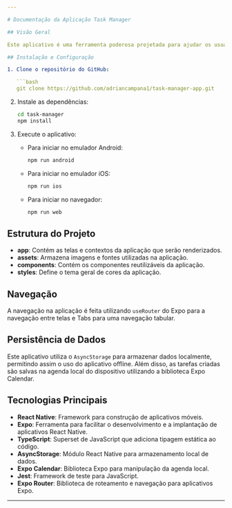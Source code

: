 ```yaml
---

# Documentação da Aplicação Task Manager

## Visão Geral

Este aplicativo é uma ferramenta poderosa projetada para ajudar os usuários a organizar suas tarefas diárias de forma eficiente e intuitiva. O Task Manager pode ser utilizado totalmente offline e em qualquer lugar, pois as tarefas são todas salvas localmente no dispositivo e em sua agenda local.

## Instalação e Configuração

1. Clone o repositório do GitHub:

   ```bash
   git clone https://github.com/adriancampana1/task-manager-app.git
   ```

2. Instale as dependências:

   ```bash
   cd task-manager
   npm install
   ```

3. Execute o aplicativo:

   - Para iniciar no emulador Android:

     ```bash
     npm run android
     ```

   - Para iniciar no emulador iOS:

     ```bash
     npm run ios
     ```

   - Para iniciar no navegador:

     ```bash
     npm run web
     ```
     

## Estrutura do Projeto

- **app**: Contém as telas e contextos da aplicação que serão renderizados.
- **assets**: Armazena imagens e fontes utilizadas na aplicação.
- **components**: Contém os componentes reutilizáveis da aplicação.
- **styles**: Define o tema geral de cores da aplicação.

## Navegação

A navegação na aplicação é feita utilizando `useRouter` do Expo para a navegação entre telas e Tabs para uma navegação tabular.

## Persistência de Dados

Este aplicativo utiliza o `AsyncStorage` para armazenar dados localmente, permitindo assim o uso do aplicativo offline. Além disso, as tarefas criadas são salvas na agenda local do dispositivo utilizando a biblioteca Expo Calendar.

## Tecnologias Principais

- **React Native**: Framework para construção de aplicativos móveis.
- **Expo**: Ferramenta para facilitar o desenvolvimento e a implantação de aplicativos React Native.
- **TypeScript**: Superset de JavaScript que adiciona tipagem estática ao código.
- **AsyncStorage**: Módulo React Native para armazenamento local de dados.
- **Expo Calendar**: Biblioteca Expo para manipulação da agenda local.
- **Jest**: Framework de teste para JavaScript.
- **Expo Router**: Biblioteca de roteamento e navegação para aplicativos Expo.

---
```

